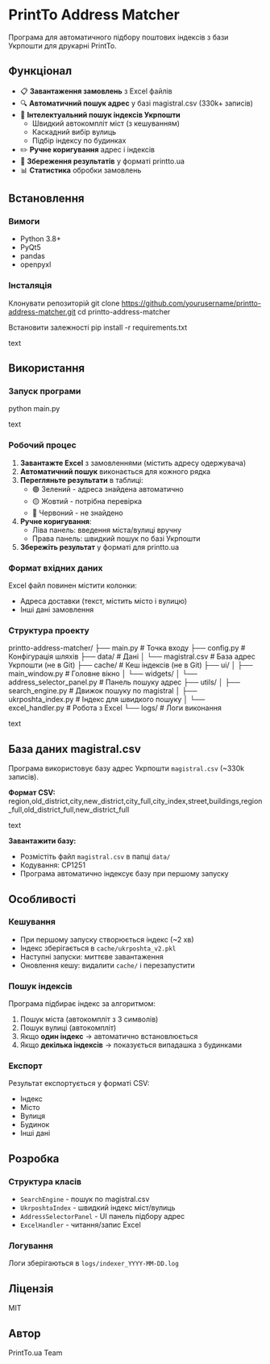 # PrintTo Address Matcher

Програма для автоматичного підбору поштових індексів з бази Укрпошти для друкарні PrintTo.

## Функціонал

- 📋 **Завантаження замовлень** з Excel файлів
- 🔍 **Автоматичний пошук адрес** у базі magistral.csv (330k+ записів)
- 📮 **Інтелектуальний пошук індексів Укрпошти**
  - Швидкий автокомпліт міст (з кешуванням)
  - Каскадний вибір вулиць
  - Підбір індексу по будинках
- ✏️ **Ручне коригування** адрес і індексів
- 💾 **Збереження результатів** у форматі printto.ua
- 📊 **Статистика** обробки замовлень

## Встановлення

### Вимоги

- Python 3.8+
- PyQt5
- pandas
- openpyxl

### Інсталяція

Клонувати репозиторій
git clone https://github.com/yourusername/printto-address-matcher.git
cd printto-address-matcher

Встановити залежності
pip install -r requirements.txt

text

## Використання

### Запуск програми

python main.py

text

### Робочий процес

1. **Завантажте Excel** з замовленнями (містить адресу одержувача)
2. **Автоматичний пошук** виконається для кожного рядка
3. **Перегляньте результати** в таблиці:
   - 🟢 Зелений - адреса знайдена автоматично
   - 🟡 Жовтий - потрібна перевірка
   - 🔴 Червоний - не знайдено
4. **Ручне коригування**:
   - Ліва панель: введення міста/вулиці вручну
   - Права панель: швидкий пошук по базі Укрпошти
5. **Збережіть результат** у форматі для printto.ua

### Формат вхідних даних

Excel файл повинен містити колонки:
- Адреса доставки (текст, містить місто і вулицю)
- Інші дані замовлення

### Структура проекту

printto-address-matcher/
├── main.py # Точка входу
├── config.py # Конфігурація шляхів
├── data/ # Дані
│ └── magistral.csv # База адрес Укрпошти (не в Git)
├── cache/ # Кеш індексів (не в Git)
├── ui/
│ ├── main_window.py # Головне вікно
│ └── widgets/
│ └── address_selector_panel.py # Панель пошуку адрес
├── utils/
│ ├── search_engine.py # Движок пошуку по magistral
│ ├── ukrposhta_index.py # Індекс для швидкого пошуку
│ └── excel_handler.py # Робота з Excel
└── logs/ # Логи виконання

text

## База даних magistral.csv

Програма використовує базу адрес Укрпошти `magistral.csv` (~330k записів).

**Формат CSV:**
region,old_district,city,new_district,city_full,city_index,street,buildings,region_full,old_district_full,new_district_full

text

**Завантажити базу:**
- Розмістіть файл `magistral.csv` в папці `data/`
- Кодування: CP1251
- Програма автоматично індексує базу при першому запуску

## Особливості

### Кешування

- При першому запуску створюється індекс (~2 хв)
- Індекс зберігається в `cache/ukrposhta_v2.pkl`
- Наступні запуски: миттєве завантаження
- Оновлення кешу: видалити `cache/` і перезапустити

### Пошук індексів

Програма підбирає індекс за алгоритмом:

1. Пошук міста (автокомпліт з 3 символів)
2. Пошук вулиці (автокомпліт)
3. Якщо **один індекс** → автоматично встановлюється
4. Якщо **декілька індексів** → показується випадашка з будинками

### Експорт

Результат експортується у форматі CSV:
- Індекс
- Місто
- Вулиця
- Будинок
- Інші дані

## Розробка

### Структура класів

- `SearchEngine` - пошук по magistral.csv
- `UkrposhtaIndex` - швидкий індекс міст/вулиць
- `AddressSelectorPanel` - UI панель підбору адрес
- `ExcelHandler` - читання/запис Excel

### Логування

Логи зберігаються в `logs/indexer_YYYY-MM-DD.log`

## Ліцензія

MIT

## Автор

PrintTo.ua Team